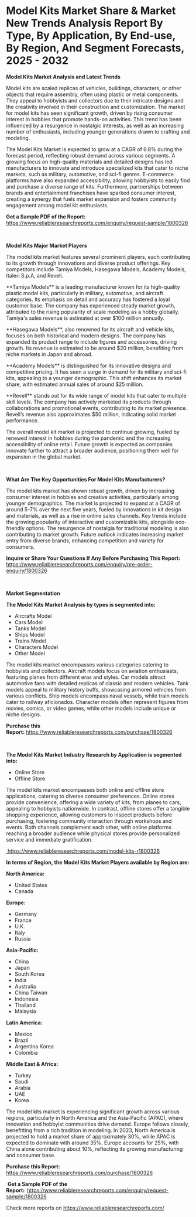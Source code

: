 <p><h1>Model Kits Market Share & Market New Trends Analysis Report By Type, By Application, By End-use, By Region, And Segment Forecasts, 2025 - 2032</h1></p><p><strong>Model Kits Market Analysis and Latest Trends</strong></p>
<p><p>Model kits are scaled replicas of vehicles, buildings, characters, or other objects that require assembly, often using plastic or metal components. They appeal to hobbyists and collectors due to their intricate designs and the creativity involved in their construction and customization. The market for model kits has seen significant growth, driven by rising consumer interest in hobbies that promote hands-on activities. This trend has been influenced by a resurgence in nostalgic interests, as well as an increasing number of enthusiasts, including younger generations drawn to crafting and modeling.</p><p>The Model Kits Market is expected to grow at a CAGR of 6.8% during the forecast period, reflecting robust demand across various segments. A growing focus on high-quality materials and detailed designs has led manufacturers to innovate and introduce specialized kits that cater to niche markets, such as military, automotive, and sci-fi genres. E-commerce platforms have also expanded accessibility, allowing hobbyists to easily find and purchase a diverse range of kits. Furthermore, partnerships between brands and entertainment franchises have sparked consumer interest, creating a synergy that fuels market expansion and fosters community engagement among model kit enthusiasts.</p></p>
<p><strong>Get a Sample PDF of the Report:&nbsp;</strong> <a href="https://www.reliableresearchreports.com/enquiry/request-sample/1800326?utm_campaign=2201&utm_medium=2&utm_source=Github&utm_content=ia&utm_term=07022025&utm_id=model-kits">https://www.reliableresearchreports.com/enquiry/request-sample/1800326</a></p>
<p>&nbsp;</p>
<p><strong>Model Kits Major Market Players</strong></p>
<p><p>The model kits market features several prominent players, each contributing to its growth through innovations and diverse product offerings. Key competitors include Tamiya Models, Hasegawa Models, Academy Models, Italeri S.p.A, and Revell. </p><p>**Tamiya Models** is a leading manufacturer known for its high-quality plastic model kits, particularly in military, automotive, and aircraft categories. Its emphasis on detail and accuracy has fostered a loyal customer base. The company has experienced steady market growth, attributed to the rising popularity of scale modeling as a hobby globally. Tamiya's sales revenue is estimated at over $100 million annually.</p><p>**Hasegawa Models**, also renowned for its aircraft and vehicle kits, focuses on both historical and modern designs. The company has expanded its product range to include figures and accessories, driving growth. Its revenue is estimated to be around $20 million, benefiting from niche markets in Japan and abroad.</p><p>**Academy Models** is distinguished for its innovative designs and competitive pricing. It has seen a surge in demand for its military and sci-fi kits, appealing to a younger demographic. This shift enhances its market share, with estimated annual sales of around $25 million.</p><p>**Revell** stands out for its wide range of model kits that cater to multiple skill levels. The company has actively marketed its products through collaborations and promotional events, contributing to its market presence. Revell’s revenue also approximates $50 million, indicating solid market performance.</p><p>The overall model kit market is projected to continue growing, fueled by renewed interest in hobbies during the pandemic and the increasing accessibility of online retail. Future growth is expected as companies innovate further to attract a broader audience, positioning them well for expansion in the global market.</p></p>
<p>&nbsp;</p>
<p><strong>What Are The Key Opportunities For Model Kits Manufacturers?</strong></p>
<p><p>The model kits market has shown robust growth, driven by increasing consumer interest in hobbies and creative activities, particularly among younger demographics. The market is projected to expand at a CAGR of around 5-7% over the next five years, fueled by innovations in kit design and materials, as well as a rise in online sales channels. Key trends include the growing popularity of interactive and customizable kits, alongside eco-friendly options. The resurgence of nostalgia for traditional modeling is also contributing to market growth. Future outlook indicates increasing market entry from diverse brands, enhancing competition and variety for consumers.</p></p>
<p><strong>Inquire or Share Your Questions If Any Before Purchasing This Report:</strong> <a href="https://www.reliableresearchreports.com/enquiry/pre-order-enquiry/1800326?utm_campaign=2201&utm_medium=2&utm_source=Github&utm_content=ia&utm_term=07022025&utm_id=model-kits">https://www.reliableresearchreports.com/enquiry/pre-order-enquiry/1800326</a></p>
<p>&nbsp;</p>
<p><strong>Market Segmentation</strong></p>
<p><strong>The Model Kits Market Analysis by types is segmented into:</strong></p>
<p><ul><li>Aircrafts Model</li><li>Cars Model</li><li>Tanks Model</li><li>Ships Model</li><li>Trains Model</li><li>Characters Model</li><li>Other Model</li></ul></p>
<p><p>The model kits market encompasses various categories catering to hobbyists and collectors. Aircraft models focus on aviation enthusiasts, featuring planes from different eras and styles. Car models attract automotive fans with detailed replicas of classic and modern vehicles. Tank models appeal to military history buffs, showcasing armored vehicles from various conflicts. Ship models encompass naval vessels, while train models cater to railway aficionados. Character models often represent figures from movies, comics, or video games, while other models include unique or niche designs.</p></p>
<p><strong>Purchase this Report:&nbsp;</strong><a href="https://www.reliableresearchreports.com/purchase/1800326?utm_campaign=2201&utm_medium=2&utm_source=Github&utm_content=ia&utm_term=07022025&utm_id=model-kits">https://www.reliableresearchreports.com/purchase/1800326</a></p>
<p>&nbsp;</p>
<p><strong>The Model Kits Market Industry Research by Application is segmented into:</strong></p>
<p><ul><li>Online Store</li><li>Offline Store</li></ul></p>
<p><p>The model kits market encompasses both online and offline store applications, catering to diverse consumer preferences. Online stores provide convenience, offering a wide variety of kits, from planes to cars, appealing to hobbyists nationwide. In contrast, offline stores offer a tangible shopping experience, allowing customers to inspect products before purchasing, fostering community interaction through workshops and events. Both channels complement each other, with online platforms reaching a broader audience while physical stores provide personalized service and immediate gratification.</p></p>
<p><a href="https://www.reliableresearchreports.com/model-kits-r1800326?utm_campaign=2201&utm_medium=2&utm_source=Github&utm_content=ia&utm_term=07022025&utm_id=model-kits">&nbsp;https://www.reliableresearchreports.com/model-kits-r1800326</a></p>
<p><strong>In terms of Region, the Model Kits Market Players available by Region are:</strong></p>
<p>
    <p> <strong> North America: </strong>
        <ul>
            <li>United States</li>
            <li>Canada</li>
        </ul>
        </p> 
    <p> <strong> Europe: </strong>
        <ul>
            <li>Germany</li>
            <li>France</li>
            <li>U.K.</li>
            <li>Italy</li>
            <li>Russia</li>
        </ul>
        </p> 
    <p> <strong> Asia-Pacific: </strong>
        <ul>
            <li>China</li>
            <li>Japan</li>
            <li>South Korea</li>
            <li>India</li>
            <li>Australia</li>
            <li>China Taiwan</li>
            <li>Indonesia</li>
            <li>Thailand</li>
            <li>Malaysia</li>
        </ul>
        </p> 
    <p> <strong> Latin America: </strong>
        <ul>
            <li>Mexico</li>
            <li>Brazil</li>
            <li>Argentina Korea</li>
            <li>Colombia</li>
        </ul>
        </p> 
    <p> <strong> Middle East & Africa: </strong>
        <ul>
            <li>Turkey</li>
            <li>Saudi</li>
            <li>Arabia</li>
            <li>UAE</li>
            <li>Korea</li>
        </ul>
    </p>
    </p>
<p><p>The model kits market is experiencing significant growth across various regions, particularly in North America and the Asia-Pacific (APAC), where innovation and hobbyist communities drive demand. Europe follows closely, benefitting from a rich tradition in modeling. In 2023, North America is projected to hold a market share of approximately 30%, while APAC is expected to dominate with around 35%. Europe accounts for 25%, with China alone contributing about 10%, reflecting its growing manufacturing and consumer base.</p></p>
<p><strong>Purchase this Report: </strong><a href="https://www.reliableresearchreports.com/purchase/1800326?utm_campaign=2201&utm_medium=2&utm_source=Github&utm_content=ia&utm_term=07022025&utm_id=model-kits">https://www.reliableresearchreports.com/purchase/1800326</a></p>
<p>&nbsp;<strong>Get a Sample PDF of the Report:&nbsp;&nbsp;</strong><a href="https://www.reliableresearchreports.com/enquiry/request-sample/1800326?utm_campaign=2201&utm_medium=2&utm_source=Github&utm_content=ia&utm_term=07022025&utm_id=model-kits">https://www.reliableresearchreports.com/enquiry/request-sample/1800326</a></p>
<p><strong></strong></p>
<p>Check more reports on <a href="https://www.reliableresearchreports.com/?utm_campaign=2201&utm_medium=2&utm_source=Github&utm_content=ia&utm_term=07022025&utm_id=model-kits">https://www.reliableresearchreports.com/</a></p>